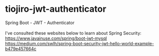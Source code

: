 # tiojiro-jwt-authenticator
Spring Boot - JWT - Authenticator
<br>
<br>I've consulted these websites below to learn about Spring Security:
<br>https://www.javainuse.com/spring/boot-jwt-mysql
<br>https://medium.com/swlh/spring-boot-security-jwt-hello-world-example-b479e457664c
<br>